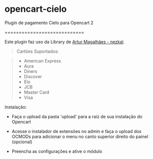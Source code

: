 # opencart-cielo
Plugin de pagamento Cielo para Opencart 2

============================

Este plugin faz uso da Library de [Artur Magalhães - nezkal](https://github.com/nezkal/Cielo).

> Cartões Suportados:

> * American Express
> * Aura
> * Diners
> * Discover
> * Elo
> * JCB
> * Master Card
> * Visa

Instalação:

- Faça o upload da pasta 'upload' para a raiz de sua instalação do Opencart

- Acesse o instalador de extensões no admin e faça o upload dos OCMODs para adicionar o menu no canto superior direito do painel (opcional)

- Preencha as configurações e ative o módulo
